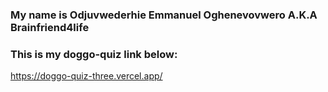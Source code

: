 ### My name is Odjuvwederhie Emmanuel Oghenevovwero A.K.A Brainfriend4life
### This is my doggo-quiz link below:
https://doggo-quiz-three.vercel.app/